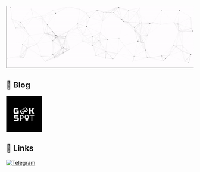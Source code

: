 <p align="center">
  <img src="https://github.com/geek-spot/geek-spot/raw/main/ezgif-2-b005661876.gif" alt="Hi, I'm Ali :) ">
</p>



## :memo: Blog
<p align="left">
<!-- BLOG-POST-LIST:START -->
  <a href="https://t.me/Geek_Spot"><img src="https://github.com/geek-spot/geek-spot/raw/main/photo_2024-07-09_19-11-34.jpg" alt="Telegram" width="96px" height="96px" /></a>
<!-- BLOG-POST-LIST:END -->
  </p>
  
## :link: Links

<p align="left">
  <a href="https://t.me/Geek_Spot"><img src="https://static.vecteezy.com/system/resources/previews/018/930/487/large_2x/telegram-logo-telegram-icon-transparent-free-png.png" alt="Telegram" width="96px" height="96px" /></a>
  </p>
